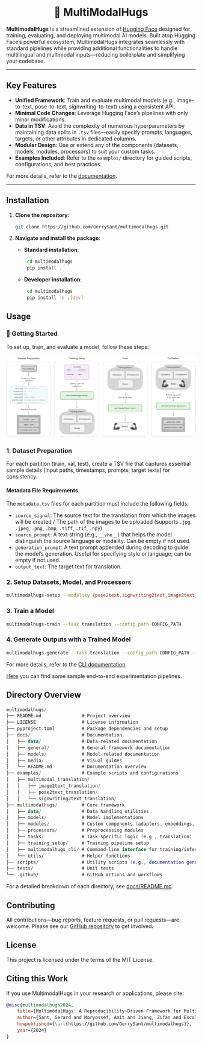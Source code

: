 <div align="center">
  <h1>🎨 MultiModalHugs</h1>
</div>

**MultimodalHugs** is a streamlined extension of [Hugging Face](https://huggingface.co/) designed for training, evaluating, and deploying multimodal AI models. Built atop Hugging Face’s powerful ecosystem, MultimodalHugs integrates seamlessly with standard pipelines while providing additional functionalities to handle multilingual and multimodal inputs—reducing boilerplate and simplifying your codebase.

---

## Key Features

- **Unified Framework**: Train and evaluate multimodal models (e.g., image-to-text, pose-to-text, signwriting-to-text) using a consistent API.
- **Minimal Code Changes**: Leverage Hugging Face’s pipelines with only minor modifications.
- **Data in TSV**: Avoid the complexity of numerous hyperparameters by maintaining data splits in `.tsv` files—easily specify prompts, languages, targets, or other attributes in dedicated columns.
- **Modular Design**: Use or extend any of the components (datasets, models, modules, processors) to suit your custom tasks.
- **Examples Included**: Refer to the `examples/` directory for guided scripts, configurations, and best practices.

For more details, refer to the [documentation](docs/README.md).

---

## Installation

1. **Clone the repository**:

   ```bash
   git clone https://github.com/GerrySant/multimodalhugs.git
   ```

2. **Navigate and install the package**:

   - **Standard installation**:
      ```bash
       cd multimodalhugs
       pip install .
      ```
   - **Developer installation**:
      ```bash
       cd multimodalhugs
       pip install -e .[dev]
      ```

## Usage

### 🚀 Getting Started

To set up, train, and evaluate a model, follow these steps:

![Steps Overview](docs/media/steps.png)

### 1. Dataset Preparation

For each partition (train, val, test), create a TSV file that captures essential sample details (input paths, timestamps, prompts, target texts) for consistency.

#### Metadata File Requirements

The `metadata.tsv` files for each partition must include the following fields:

- `source_signal`: The source text for the translation from which the images will be created / The path of the images to be uploaded (supports `.jpg`, `.jpeg`, `.png`, `.bmp`, `.tiff`, `.tif`, `.npy`)
- `source_prompt`: A text string (e.g., `__vhe__`) that helps the model distinguish the source language or modality. Can be empty if not used.
- `generation_prompt`: A text prompt appended during decoding to guide the model’s generation. Useful for specifying style or language; can be empty if not used.
- `output_text`: The target text for translation.

### 2. Setup Datasets, Model, and Processors

```bash
multimodalhugs-setup --modality {pose2text,signwriting2text,image2text} --config_path CONFIG_PATH
```

### 3. Train a Model

```bash
multimodalhugs-train --task translation --config_path CONFIG_PATH
```

### 4. Generate Outputs with a Trained Model

```bash
multimodalhugs-generate --task translation --config_path CONFIG_PATH --model_name_or_path MODEL_PATH --processor_name_or_path PROCESSOR_PATH --dataset_dir DATASET_PATH --output_dir OUTPUT_DIR
```

For more details, refer to the [CLI documentation](docs/general/CLI.md).

[Here](/examples/multimodal_translation/) you can find some sample end-to-end experimentation pipelines.

## Directory Overview

```kotlin
multimodalhugs/
├── README.md               # Project overview
├── LICENSE                 # License information
├── pyproject.toml          # Package dependencies and setup
├── docs/                   # Documentation
│   ├── data/               # Data-related documentation
│   ├── general/            # General framework documentation
│   ├── models/             # Model-related documentation
│   ├── media/              # Visual guides
│   └── README.md           # Documentation overview
├── examples/               # Example scripts and configurations
│   ├── multimodal_translation/
│   │   ├── image2text_translation/
│   │   ├── pose2text_translation/
│   │   └── signwriting2text_translation/
├── multimodalhugs/         # Core framework
│   ├── data/               # Data handling utilities
│   ├── models/             # Model implementations
│   ├── modules/            # Custom components (adapters, embeddings, etc.)
│   ├── processors/         # Preprocessing modules
│   ├── tasks/              # Task-specific logic (e.g., translation)
│   ├── training_setup/     # Training pipeline setup
│   ├── multimodalhugs_cli/ # Command-line interface for training/inference
│   └── utils/              # Helper functions
├── scripts/                # Utility scripts (e.g., documentation generation)
├── tests/                  # Unit tests
└── .github/                # GitHub actions and workflows
```

For a detailed breakdown of each directory, see [docs/README.md](docs/README.md).

## Contributing

All contributions—bug reports, feature requests, or pull requests—are welcome. Please see our [GitHub repository](https://github.com/GerrySant/multimodalhugs) to get involved.

## License

This project is licensed under the terms of the MIT License.

## Citing this Work

If you use MultimodalHugs in your research or applications, please cite:

```bibtex
@misc{multimodalhugs2024,
    title={MultimodalHugs: A Reproducibility-Driven Framework for Multimodal Machine Translation},
    author={Sant, Gerard and Moryossef, Amit and Jiang, Zifan and Escolano, Carlos},
    howpublished={\url{https://github.com/GerrySant/multimodalhugs}},
    year={2024}
}
```

